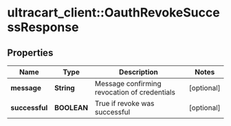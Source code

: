 # ultracart_client::OauthRevokeSuccessResponse

## Properties
Name | Type | Description | Notes
------------ | ------------- | ------------- | -------------
**message** | **String** | Message confirming revocation of credentials | [optional] 
**successful** | **BOOLEAN** | True if revoke was successful | [optional] 


